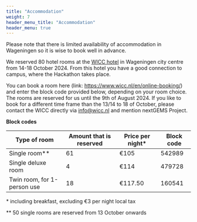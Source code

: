 ```yaml
---
title: "Accommodation"
weight: 7
header_menu_title: "Accommodation"
header_menu: true
---
```





Please note that there is limited availability of accommodation in Wageningen so it is wise to book well in advance.

We reserved 80 hotel rooms at the [WICC hotel](https://www.wicc.nl/en) in Wageningen city centre from 14-18 October 2024. From this hotel you have a good connection to campus, where the Hackathon takes place.

You can book a room here (link: https://www.wicc.nl/en/online-booking/) and enter the block code provided below, depending on your room choice. The rooms are reserved for us until the 9th of August 2024. If you like to book for a different time frame than the 13/14 to 18 of October, please contact the WICC directly via info@wicc.nl and mention nextGEMS Project.

**Block codes**

| Type of room | Amount that is reserved | Price per night*  | Block code |
| --- | --- | --- | --- |
| Single room** | 61 | €105 | 542989 |
| Single deluxe room | 4 | €114 | 479728 |
| Twin room, for 1-person use | 18 | €117.50 | 160541 |

\* including breakfast, excluding €3 per night local tax

** 50 single rooms are reserved from 13 October onwards
